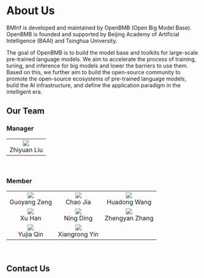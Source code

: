 # About Us
BMInf is developed and maintained by OpenBMB (Open Big Model Base). OpenBMB is founded and supported by Beijing Academy of Artificial Intelligence (BAAI) and Tsinghua University. 

The goal of OpenBMB is to build the model base and toolkits for large-scale pre-trained language models. We aim to accelerate the process of training, tuning, and inference for big models and lower the barriers to use them. Based on this, we further aim to build the open-source community to promote the open-source ecosystems of pre-trained language models, build the AI infrastructure, and define the application paradigm in the intelligent era.

## Our Team

### Manager
<table>
    <tr>
        <td ><center><img src="https://raw.githubusercontent.com/jayzzhou-thu/inference/docs/docs/source/images/people/lzy.png" ><br/>Zhiyuan Liu</center></td>
    </tr>
</table>
<br/>

### Member

<table>
    <tr>
        <td ><center><img src="https://raw.githubusercontent.com/jayzzhou-thu/inference/docs/docs/source/images/people/zgy.png" ><br/>Guoyang Zeng</center></td>
        <td ><center><img src="https://raw.githubusercontent.com/jayzzhou-thu/inference/docs/docs/source/images/people/jc.jpeg"><br/>Chao Jia</center></td>
        <td ><center><img src="https://raw.githubusercontent.com/jayzzhou-thu/inference/docs/docs/source/images/people/whd.jpeg"><br/>Huadong Wang</center></td>
    </tr>
    <tr>
        <td ><center><img src="https://raw.githubusercontent.com/jayzzhou-thu/inference/docs/docs/source/images/people/hx.png"><br/>Xu Han</center></td>
        <td ><center><img src="https://raw.githubusercontent.com/jayzzhou-thu/inference/docs/docs/source/images/people/dn.png"><br/>Ning Ding</center></td>
        <td ><center><img src="https://raw.githubusercontent.com/jayzzhou-thu/inference/docs/docs/source/images/people/zzy.png"><br/>Zhengyan Zhang</center></td>
    </tr>
    <tr>
        <td ><center><img src="https://raw.githubusercontent.com/jayzzhou-thu/inference/docs/docs/source/images/people/qyj.jpg"><br/>Yujia Qin</center></td>
        <td ><center><img src="https://raw.githubusercontent.com/jayzzhou-thu/inference/docs/docs/source/images/people/yxr.png"><br/>Xiangrong Yin</center></td>
    </tr>
</table>
<br/>

## Contact Us

